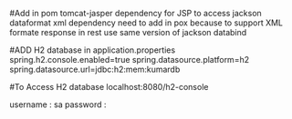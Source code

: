 #Add  in pom
tomcat-jasper dependency for JSP to access
jackson dataformat xml dependency need to add in pox because to support XML formate response in rest 
use same version of jackson databind 

#ADD H2 database in application.properties
spring.h2.console.enabled=true
spring.datasource.platform=h2
spring.datasource.url=jdbc:h2:mem:kumardb

#To Access H2 database
localhost:8080/h2-console

username : sa
password :